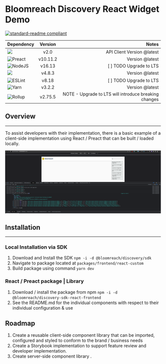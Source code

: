 # Bloomreach Discovery React Widget Demo

[![standard-readme compliant](https://img.shields.io/badge/readme%20style-standard-brightgreen.svg?style=flat-square)](https://github.com/RichardLitt/standard-readme)


| Dependency                                                                                                 | Version  |                                                         Notes |
|:-----------------------------------------------------------------------------------------------------------|:--------:|--------------------------------------------------------------:|
| <img src="https://mma.prnewswire.com/media/327274/bloomreach_logo.jpg" width="100"   />                    |   v2.0   | API Client                                    Version @latest |
| ![Preact](https://badges.aleen42.com/src/preact.svg)                                                       | v10.11.2 |                                               Version @latest |
| ![NodeJS](https://img.shields.io/badge/node.js-6DA55F?style=for-the-badge&logo=node.js&logoColor=white)    |  v16.13  |                                       [ ] TODO Upgrade to LTS |
| ![](https://img.shields.io/badge/TypeScript-007ACC?style=for-the-badge&logo=typescript&logoColor=white)    |  v4.8.3  |                                               Version @latest |
| ![ESLint](https://img.shields.io/badge/ESLint-4B3263?style=for-the-badge&logo=eslint&logoColor=white)      |  v8.18   |                                       [ ] TODO Upgrade to LTS |
| ![Yarn](https://img.shields.io/badge/yarn-%232C8EBB.svg?style=for-the-badge&logo=yarn&logoColor=white)     |  v3.2.2  |                                               Version @latest |
| ![Rollup](https://img.shields.io/badge/RollupJS-ef3335?style=for-the-badge&logo=rollup.js&logoColor=white) | v2.75.5  |         NOTE - Upgrade to LTS will introduce breaking changes |

## Overview

---

To assist developers with their implementation, there is a basic example of a client-side implementation using React / Preact that can be built / loaded locally.

![Image](./src/public/discovery-react-sample.png)

## Installation

---

### Local Installation via SDK

1. Download and Install the SDK `npm -i -d @bloomreach/discovery/sdk`
2. Navigate to package located at `packages/frontend/react-custom`
3. Build package using command `yarn dev`

### React / Preact package | Library

1. Download / install the package from npm `npm -i -d @bloomreach/discovery-sdk-react-frontend`
2. See the README.md for the individual components with respect to their individual configuration & use

## Roadmap

1. Create a reusable client-side component library that can be imported, configured and styled to conform to the brand / business needs
2. Create a Storybook implementation to support feature review and developer implementation.
3. Create server-side component library
   .
